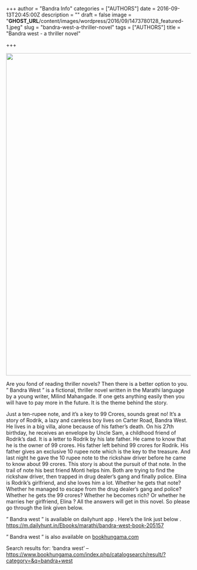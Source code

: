 +++
author = "Bandra Info"
categories = ["AUTHORS"]
date = 2016-09-13T20:45:00Z
description = ""
draft = false
image = "__GHOST_URL__/content/images/wordpress/2016/09/1473780128_featured-1.jpeg"
slug = "bandra-west-a-thriller-novel"
tags = ["AUTHORS"]
title = "Bandra west - a thriller novel"

+++


<p><a href="https://i0.wp.com/bandra.info/wp-content/uploads/2016/09/IMG-20140314-WA0026_full.jpg?ssl=1"><img loading="lazy" src="https://i2.wp.com/bandra.info/wp-content/uploads/2016/09/IMG-20140314-WA0026.jpg?resize=620%2C877&#038;ssl=1" align="middle" width="620" height="877" class="aligncenter" data-recalc-dims="1"></a></p>
<p dir="auto">Are you fond of reading thriller novels? Then there is a better option to you.<br />&#8221; Bandra West &#8221; is a fictional, thriller novel written in the Marathi language by a young writer, Milind Mahangade. If one gets anything easily then you will have to pay more in the future. It is the theme behind the story.</p>
<p>Just a ten-rupee note, and it&#8217;s a key to 99 Crores, sounds great no! It&#8217;s a story of Rodrik, a lazy and careless boy lives on Carter Road, Bandra West. He lives in a big villa, alone because of his father&#8217;s death. On his 27th birthday, he receives an envelope by Uncle Sam, a childhood friend of Rodrik&#8217;s dad. It is a letter to Rodrik by his late father. He came to know that he is the owner of 99 crores. His father left behind 99 crores for Rodrik. His father gives an exclusive 10 rupee note which is the key to the treasure. And last night he gave the 10 rupee note to the rickshaw driver before he came to know about 99 crores. This story is about the pursuit of that note. In the trail of note his best friend Monti helps him. Both are trying to find the rickshaw driver, then trapped in drug dealer&#8217;s gang and finally police. Elina is Rodrik&#8217;s girlfriend, and she loves him a lot.  Whether he gets that note? Whether he managed to escape from the drug dealer&#8217;s gang and police? Whether he gets the 99 crores? Whether he becomes rich? Or whether he marries her girlfriend, Elina ? All the answers will get in this novel. So please go through the link given below.</p>
<p>&#8221; Bandra west &#8221; is available on dailyhunt app . Here&#8217;s the link just below .<br /><a href="https://m.dailyhunt.in/Ebooks/marathi/bandra-west-book-205157" target="_blank">https://m.dailyhunt.in/Ebooks/marathi/bandra-west-book-205157</a></p>
<p dir="ltr">&#8221; Bandra west &#8221; is also  available on <a href="https://bookhungama.com/" target="_blank">bookhungama.com</a> </p>
<p>Search results for: &#8216;bandra west&#8217; &#8211; <a href="https:// https://www.bookhungama.com/index.php/catalogsearch/result/?category=&amp;q=bandra+west" target="_blank">https://www.bookhungama.com/index.php/catalogsearch/result/?category=&amp;q=bandra+west</a></p>



